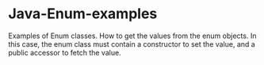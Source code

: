 # Java-Enum-examples
Examples of Enum classes. How to get the values from the enum objects. In this case, the enum class must contain a constructor to set the value, and a public accessor to fetch the value.
